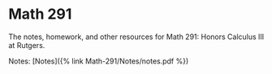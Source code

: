# Math 291
The notes, homework, and other resources for Math 291: Honors Calculus III at Rutgers.

Notes: [Notes]({% link Math-291/Notes/notes.pdf %})
